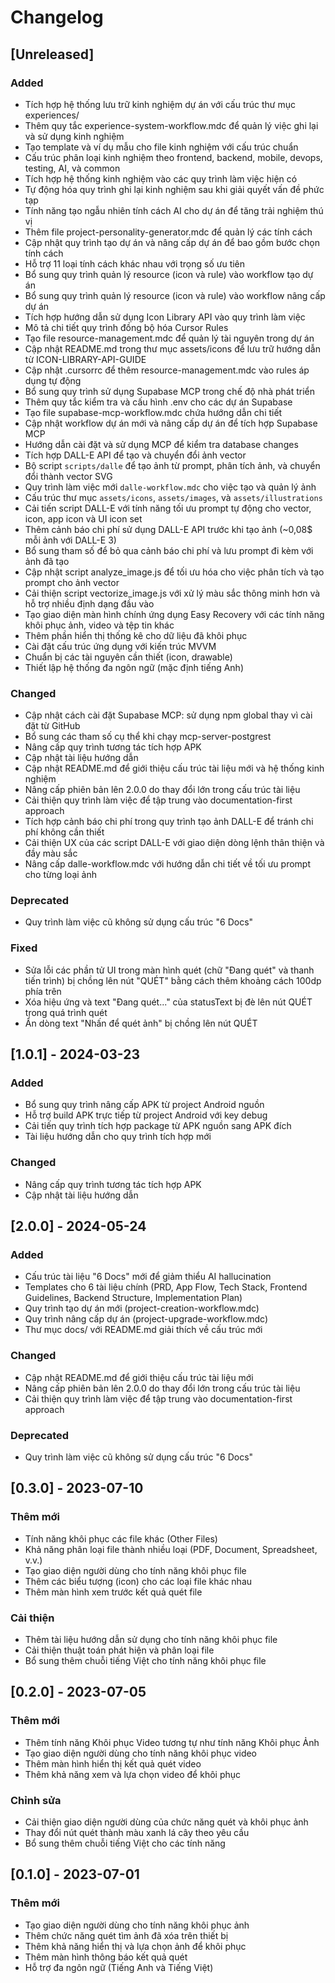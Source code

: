 # Changelog

## [Unreleased]

### Added

- Tích hợp hệ thống lưu trữ kinh nghiệm dự án với cấu trúc thư mục experiences/
- Thêm quy tắc experience-system-workflow.mdc để quản lý việc ghi lại và sử dụng kinh nghiệm
- Tạo template và ví dụ mẫu cho file kinh nghiệm với cấu trúc chuẩn
- Cấu trúc phân loại kinh nghiệm theo frontend, backend, mobile, devops, testing, AI, và common
- Tích hợp hệ thống kinh nghiệm vào các quy trình làm việc hiện có
- Tự động hóa quy trình ghi lại kinh nghiệm sau khi giải quyết vấn đề phức tạp
- Tính năng tạo ngẫu nhiên tính cách AI cho dự án để tăng trải nghiệm thú vị
- Thêm file project-personality-generator.mdc để quản lý các tính cách
- Cập nhật quy trình tạo dự án và nâng cấp dự án để bao gồm bước chọn tính cách
- Hỗ trợ 11 loại tính cách khác nhau với trọng số ưu tiên
- Bổ sung quy trình quản lý resource (icon và rule) vào workflow tạo dự án
- Bổ sung quy trình quản lý resource (icon và rule) vào workflow nâng cấp dự án
- Tích hợp hướng dẫn sử dụng Icon Library API vào quy trình làm việc
- Mô tả chi tiết quy trình đồng bộ hóa Cursor Rules
- Tạo file resource-management.mdc để quản lý tài nguyên trong dự án
- Cập nhật README.md trong thư mục assets/icons để lưu trữ hướng dẫn từ ICON-LIBRARY-API-GUIDE
- Cập nhật .cursorrc để thêm resource-management.mdc vào rules áp dụng tự động
- Bổ sung quy trình sử dụng Supabase MCP trong chế độ nhà phát triển
- Thêm quy tắc kiểm tra và cấu hình .env cho các dự án Supabase
- Tạo file supabase-mcp-workflow.mdc chứa hướng dẫn chi tiết
- Cập nhật workflow dự án mới và nâng cấp dự án để tích hợp Supabase MCP
- Hướng dẫn cài đặt và sử dụng MCP để kiểm tra database changes
- Tích hợp DALL-E API để tạo và chuyển đổi ảnh vector
- Bộ script `scripts/dalle` để tạo ảnh từ prompt, phân tích ảnh, và chuyển đổi thành vector SVG
- Quy trình làm việc mới `dalle-workflow.mdc` cho việc tạo và quản lý ảnh
- Cấu trúc thư mục `assets/icons`, `assets/images`, và `assets/illustrations`
- Cải tiến script DALL-E với tính năng tối ưu prompt tự động cho vector, icon, app icon và UI icon set
- Thêm cảnh báo chi phí sử dụng DALL-E API trước khi tạo ảnh (~0,08$ mỗi ảnh với DALL-E 3)
- Bổ sung tham số để bỏ qua cảnh báo chi phí và lưu prompt đi kèm với ảnh đã tạo
- Cập nhật script analyze_image.js để tối ưu hóa cho việc phân tích và tạo prompt cho ảnh vector
- Cải thiện script vectorize_image.js với xử lý màu sắc thông minh hơn và hỗ trợ nhiều định dạng đầu vào
- Tạo giao diện màn hình chính ứng dụng Easy Recovery với các tính năng khôi phục ảnh, video và tệp tin khác
- Thêm phần hiển thị thống kê cho dữ liệu đã khôi phục
- Cài đặt cấu trúc ứng dụng với kiến trúc MVVM
- Chuẩn bị các tài nguyên cần thiết (icon, drawable)
- Thiết lập hệ thống đa ngôn ngữ (mặc định tiếng Anh)

### Changed

- Cập nhật cách cài đặt Supabase MCP: sử dụng npm global thay vì cài đặt từ GitHub
- Bổ sung các tham số cụ thể khi chạy mcp-server-postgrest
- Nâng cấp quy trình tương tác tích hợp APK
- Cập nhật tài liệu hướng dẫn
- Cập nhật README.md để giới thiệu cấu trúc tài liệu mới và hệ thống kinh nghiệm
- Nâng cấp phiên bản lên 2.0.0 do thay đổi lớn trong cấu trúc tài liệu
- Cải thiện quy trình làm việc để tập trung vào documentation-first approach
- Tích hợp cảnh báo chi phí trong quy trình tạo ảnh DALL-E để tránh chi phí không cần thiết
- Cải thiện UX của các script DALL-E với giao diện dòng lệnh thân thiện và đầy màu sắc
- Nâng cấp dalle-workflow.mdc với hướng dẫn chi tiết về tối ưu prompt cho từng loại ảnh

### Deprecated

- Quy trình làm việc cũ không sử dụng cấu trúc "6 Docs"

### Fixed
- Sửa lỗi các phần tử UI trong màn hình quét (chữ "Đang quét" và thanh tiến trình) bị chồng lên nút "QUÉT" bằng cách thêm khoảng cách 100dp phía trên
- Xóa hiệu ứng và text "Đang quét..." của statusText bị đè lên nút QUÉT trong quá trình quét
- Ẩn dòng text "Nhấn để quét ảnh" bị chồng lên nút QUÉT

## [1.0.1] - 2024-03-23

### Added

- Bổ sung quy trình nâng cấp APK từ project Android nguồn
- Hỗ trợ build APK trực tiếp từ project Android với key debug
- Cải tiến quy trình tích hợp package từ APK nguồn sang APK đích
- Tài liệu hướng dẫn cho quy trình tích hợp mới

### Changed

- Nâng cấp quy trình tương tác tích hợp APK
- Cập nhật tài liệu hướng dẫn

## [2.0.0] - 2024-05-24

### Added

- Cấu trúc tài liệu "6 Docs" mới để giảm thiểu AI hallucination
- Templates cho 6 tài liệu chính (PRD, App Flow, Tech Stack, Frontend Guidelines, Backend Structure, Implementation Plan)
- Quy trình tạo dự án mới (project-creation-workflow.mdc)
- Quy trình nâng cấp dự án (project-upgrade-workflow.mdc)
- Thư mục docs/ với README.md giải thích về cấu trúc mới

### Changed

- Cập nhật README.md để giới thiệu cấu trúc tài liệu mới
- Nâng cấp phiên bản lên 2.0.0 do thay đổi lớn trong cấu trúc tài liệu
- Cải thiện quy trình làm việc để tập trung vào documentation-first approach

### Deprecated

- Quy trình làm việc cũ không sử dụng cấu trúc "6 Docs"

## [0.3.0] - 2023-07-10

### Thêm mới
- Tính năng khôi phục các file khác (Other Files)
- Khả năng phân loại file thành nhiều loại (PDF, Document, Spreadsheet, v.v.)
- Tạo giao diện người dùng cho tính năng khôi phục file
- Thêm các biểu tượng (icon) cho các loại file khác nhau
- Thêm màn hình xem trước kết quả quét file

### Cải thiện
- Thêm tài liệu hướng dẫn sử dụng cho tính năng khôi phục file
- Cải thiện thuật toán phát hiện và phân loại file
- Bổ sung thêm chuỗi tiếng Việt cho tính năng khôi phục file

## [0.2.0] - 2023-07-05

### Thêm mới
- Thêm tính năng Khôi phục Video tương tự như tính năng Khôi phục Ảnh
- Tạo giao diện người dùng cho tính năng khôi phục video
- Thêm màn hình hiển thị kết quả quét video
- Thêm khả năng xem và lựa chọn video để khôi phục

### Chỉnh sửa
- Cải thiện giao diện người dùng của chức năng quét và khôi phục ảnh
- Thay đổi nút quét thành màu xanh lá cây theo yêu cầu
- Bổ sung thêm chuỗi tiếng Việt cho các tính năng

## [0.1.0] - 2023-07-01

### Thêm mới
- Tạo giao diện người dùng cho tính năng khôi phục ảnh
- Thêm chức năng quét tìm ảnh đã xóa trên thiết bị
- Thêm khả năng hiển thị và lựa chọn ảnh để khôi phục
- Thêm màn hình thông báo kết quả quét
- Hỗ trợ đa ngôn ngữ (Tiếng Anh và Tiếng Việt)
